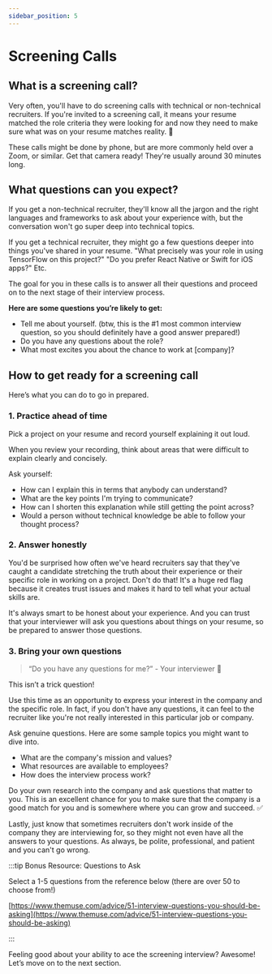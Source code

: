 ```yaml
---
sidebar_position: 5
---
```


# Screening Calls

## What is a screening call?

Very often, you'll have to do screening calls with technical or non-technical recruiters. If you're invited to a screening call, it means your resume matched the role criteria they were looking for and now they need to make sure what was on your resume matches reality. 🧐

These calls might be done by phone, but are more commonly held over a Zoom, or similar. Get that camera ready! They're usually around 30 minutes long.

## What questions can you expect?

If you get a non-technical recruiter, they'll know all the jargon and the right languages and frameworks to ask about your experience with, but the conversation won't go super deep into technical topics.

If you get a technical recruiter, they might go a few questions deeper into things you've shared in your resume. "What precisely was your role in using TensorFlow on this project?" "Do you prefer React Native or Swift for iOS apps?" Etc.

The goal for you in these calls is to answer all their questions and proceed on to the next stage of their interview process.

**Here are some questions you’re likely to get:**

- Tell me about yourself. (btw, this is the #1 most common interview question, so you should definitely have a good answer prepared!)
- Do you have any questions about the role?
- What most excites you about the chance to work at [company]?

## How to get ready for a screening call

Here’s what you can do to go in prepared.

### 1. Practice ahead of time

Pick a project on your resume and record yourself explaining it out loud.

When you review your recording, think about areas that were difficult to explain clearly and concisely.

Ask yourself:

- How can I explain this in terms that anybody can understand?
- What are the key points I'm trying to communicate?
- How can I shorten this explanation while still getting the point across?
- Would a person without technical knowledge be able to follow your thought process?

### 2. Answer honestly

You'd be surprised how often we've heard recruiters say that they've caught a candidate stretching the truth about their experience or their specific role in working on a project. Don't do that! It's a huge red flag because it creates trust issues and makes it hard to tell what your actual skills are.

It's always smart to be honest about your experience. And you can trust that your interviewer will ask you questions about things on your resume, so be prepared to answer those questions.

### 3. Bring your own questions

> “Do you have any questions for me?” - Your interviewer 🎤

This isn’t a trick question!

Use this time as an opportunity to express your interest in the company and the specific role. In fact, if you don't have any questions, it can feel to the recruiter like you're not really interested in this particular job or company.

Ask genuine questions. Here are some sample topics you might want to dive into.

- What are the company's mission and values?
- What resources are available to employees?
- How does the interview process work?

Do your own research into the company and ask questions that matter to you. This is an excellent chance for you to make sure that the company is a good match for you and is somewhere where you can grow and succeed. ✅

Lastly, just know that sometimes recruiters don't work inside of the company they are interviewing for, so they might not even have all the answers to your questions. As always, be polite, professional, and patient and you can't go wrong.

:::tip Bonus Resource: Questions to Ask

Select a 1-5 questions from the reference below (there are over 50 to choose from!)

[https://www.themuse.com/advice/51-interview-questions-you-should-be-asking](https://www.themuse.com/advice/51-interview-questions-you-should-be-asking)

:::

Feeling good about your ability to ace the screening interview? Awesome! Let’s move on to the next section.
